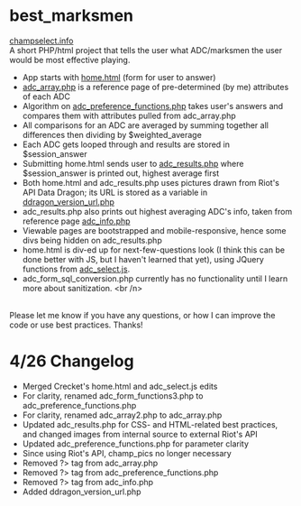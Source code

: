 # best_marksmen
[champselect.info](http://champselect.info)<br />
A short PHP/html project that tells the user what ADC/marksmen the user would be most effective playing. 
+ App starts with [home.html](home.html) (form for user to answer)
+ [adc_array.php](adc_array.php) is a reference page of pre-determined (by me) attributes of each ADC
+ Algorithm on [adc_preference_functions.php](adc_preference_functions.php) takes user's answers and compares them with attributes pulled from adc_array.php
+ All comparisons for an ADC are averaged by summing together all differences then dividing by $weighted_average
+ Each ADC gets looped through and results are stored in $session_answer
+ Submitting home.html sends user to [adc_results.php](adc_results.php) where $session_answer is printed out, highest average first
+ Both home.html and adc_results.php uses pictures drawn from Riot's API Data Dragon; its URL is stored as a variable in [ddragon_version_url.php](ddragon_version_url.php)
+ adc_results.php also prints out highest averaging ADC's info, taken from reference page [adc_info.php](adc_info.php)
+ Viewable pages are bootstrapped and mobile-responsive, hence some divs being hidden on adc_results.php
+ home.html is div-ed up for next-few-questions look (I think this can be done better with JS, but I haven't learned that yet), using JQuery functions from [adc_select.js](adc_select.js).
+ adc_form_sql_conversion.php currently has no functionality until I learn more about sanitization.
<br /n>
<br />
Please let me know if you have any questions, or how I can improve the code or use best practices.  Thanks!

# 4/26 Changelog
+ Merged Crecket's home.html and adc_select.js edits
+ For clarity, renamed adc_form_functions3.php to adc_preference_functions.php
+ For clarity, renamed adc_array2.php to adc_array.php
+ Updated adc_results.php for CSS- and HTML-related best practices, and changed images from internal source to external Riot's API
+ Updated adc_preference_functions.php for parameter clarity
+ Since using Riot's API, champ_pics no longer necessary
+ Removed ?> tag from adc_array.php
+ Removed ?> tag from adc_preference_functions.php
+ Removed ?> tag from adc_info.php
+ Added ddragon_version_url.php
